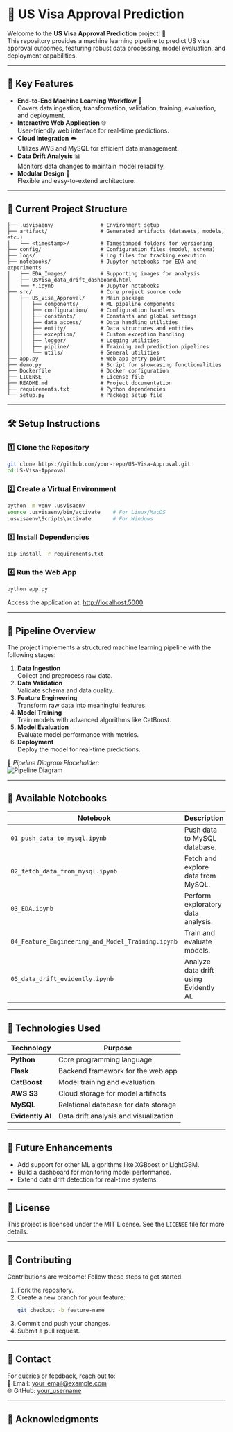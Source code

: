 # 🛂 **US Visa Approval Prediction**

Welcome to the **US Visa Approval Prediction** project! 🎉  
This repository provides a machine learning pipeline to predict US visa approval outcomes, featuring robust data processing, model evaluation, and deployment capabilities.

---

## 🌟 **Key Features**

- **End-to-End Machine Learning Workflow** 🚀  
  Covers data ingestion, transformation, validation, training, evaluation, and deployment.
- **Interactive Web Application** 🌐  
  User-friendly web interface for real-time predictions.
- **Cloud Integration** ☁️  
  Utilizes AWS and MySQL for efficient data management.
- **Data Drift Analysis** 📊  
  Monitors data changes to maintain model reliability.
- **Modular Design** 🧩  
  Flexible and easy-to-extend architecture.

---

## 📁 **Current Project Structure**

```plaintext
├── .usvisaenv/               # Environment setup
├── artifact/                 # Generated artifacts (datasets, models, etc.)
│   └── <timestamp>/          # Timestamped folders for versioning
├── config/                   # Configuration files (model, schema)
├── logs/                     # Log files for tracking execution
├── notebooks/                # Jupyter notebooks for EDA and experiments
│   ├── EDA_Images/           # Supporting images for analysis
│   ├── USVisa_data_drift_dashboard.html
│   └── *.ipynb               # Jupyter notebooks
├── src/                      # Core project source code
│   ├── US_Visa_Approval/     # Main package
│   │   ├── components/       # ML pipeline components
│   │   ├── configuration/    # Configuration handlers
│   │   ├── constants/        # Constants and global settings
│   │   ├── data_access/      # Data handling utilities
│   │   ├── entity/           # Data structures and entities
│   │   ├── exception/        # Custom exception handling
│   │   ├── logger/           # Logging utilities
│   │   ├── pipline/          # Training and prediction pipelines
│   │   └── utils/            # General utilities
├── app.py                    # Web app entry point
├── demo.py                   # Script for showcasing functionalities
├── Dockerfile                # Docker configuration
├── LICENSE                   # License file
├── README.md                 # Project documentation
├── requirements.txt          # Python dependencies
└── setup.py                  # Package setup file
```

---

## 🛠 **Setup Instructions**

### 1️⃣ Clone the Repository
```bash
git clone https://github.com/your-repo/US-Visa-Approval.git
cd US-Visa-Approval
```

### 2️⃣ Create a Virtual Environment
```bash
python -m venv .usvisaenv
source .usvisaenv/bin/activate    # For Linux/MacOS
.usvisaenv\Scripts\activate       # For Windows
```

### 3️⃣ Install Dependencies
```bash
pip install -r requirements.txt
```

### 4️⃣ Run the Web App
```bash
python app.py
```
Access the application at: [http://localhost:5000](http://localhost:5000)

---

## 🚀 **Pipeline Overview**

The project implements a structured machine learning pipeline with the following stages:

1. **Data Ingestion**  
   Collect and preprocess raw data.  
2. **Data Validation**  
   Validate schema and data quality.  
3. **Feature Engineering**  
   Transform raw data into meaningful features.  
4. **Model Training**  
   Train models with advanced algorithms like CatBoost.  
5. **Model Evaluation**  
   Evaluate model performance with metrics.  
6. **Deployment**  
   Deploy the model for real-time predictions.

📍 *Pipeline Diagram Placeholder:*  
![Pipeline Diagram](https://via.placeholder.com/800x400?text=Pipeline+Diagram+Here)

---

## 📝 **Available Notebooks**

| Notebook                      | Description                              |
|-------------------------------|------------------------------------------|
| `01_push_data_to_mysql.ipynb` | Push data to MySQL database.             |
| `02_fetch_data_from_mysql.ipynb` | Fetch and explore data from MySQL.     |
| `03_EDA.ipynb`                | Perform exploratory data analysis.       |
| `04_Feature_Engineering_and_Model_Training.ipynb` | Train and evaluate models. |
| `05_data_drift_evidently.ipynb` | Analyze data drift using Evidently AI. |

---

## 🔧 **Technologies Used**

| Technology        | Purpose                              |
|-------------------|--------------------------------------|
| **Python**        | Core programming language           |
| **Flask**         | Backend framework for the web app   |
| **CatBoost**      | Model training and evaluation       |
| **AWS S3**        | Cloud storage for model artifacts   |
| **MySQL**         | Relational database for data storage|
| **Evidently AI**  | Data drift analysis and visualization|

---

## 🎯 **Future Enhancements**

- Add support for other ML algorithms like XGBoost or LightGBM.  
- Build a dashboard for monitoring model performance.  
- Extend data drift detection for real-time systems.  

---

## 📜 **License**

This project is licensed under the MIT License. See the `LICENSE` file for more details.

---

## 🤝 **Contributing**

Contributions are welcome! Follow these steps to get started:

1. Fork the repository.  
2. Create a new branch for your feature:  
   ```bash
   git checkout -b feature-name
   ```
3. Commit and push your changes.  
4. Submit a pull request.

---

## 📧 **Contact**

For queries or feedback, reach out to:  
📩 Email: your_email@example.com  
🌐 GitHub: [your_username](https://github.com/your_username)  

---

## 🌟 **Acknowledgments**